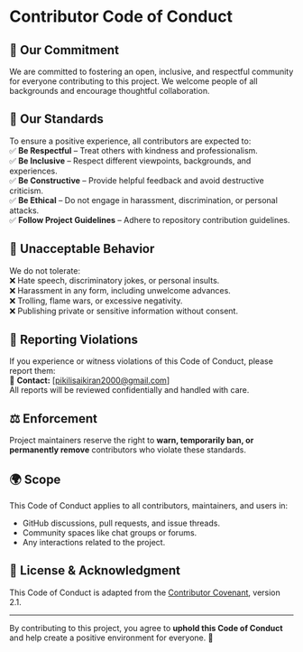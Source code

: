 # Contributor Code of Conduct

## 🌟 Our Commitment
We are committed to fostering an open, inclusive, and respectful community for everyone contributing to this project. We welcome people of all backgrounds and encourage thoughtful collaboration.

## 🤝 Our Standards
To ensure a positive experience, all contributors are expected to:  
✅ **Be Respectful** – Treat others with kindness and professionalism.  
✅ **Be Inclusive** – Respect different viewpoints, backgrounds, and experiences.  
✅ **Be Constructive** – Provide helpful feedback and avoid destructive criticism.  
✅ **Be Ethical** – Do not engage in harassment, discrimination, or personal attacks.  
✅ **Follow Project Guidelines** – Adhere to repository contribution guidelines.  

## 🚫 Unacceptable Behavior
We do not tolerate:  
❌ Hate speech, discriminatory jokes, or personal insults.  
❌ Harassment in any form, including unwelcome advances.  
❌ Trolling, flame wars, or excessive negativity.  
❌ Publishing private or sensitive information without consent.  

## 🔧 Reporting Violations
If you experience or witness violations of this Code of Conduct, please report them:  
📧 **Contact:** [pikilisaikiran2000@gmail.com]  
All reports will be reviewed confidentially and handled with care.  

## ⚖️ Enforcement
Project maintainers reserve the right to **warn, temporarily ban, or permanently remove** contributors who violate these standards.  

## 🌍 Scope
This Code of Conduct applies to all contributors, maintainers, and users in:  
- GitHub discussions, pull requests, and issue threads.  
- Community spaces like chat groups or forums.  
- Any interactions related to the project.  

## 📜 License & Acknowledgment
This Code of Conduct is adapted from the [Contributor Covenant](https://www.contributor-covenant.org/), version 2.1.  

---

By contributing to this project, you agree to **uphold this Code of Conduct** and help create a positive environment for everyone. 🚀  
